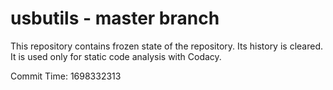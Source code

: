 # usbutils - master branch

This repository contains frozen state of the repository.
Its history is cleared. It is used only for static code
analysis with Codacy.

Commit Time: 1698332313